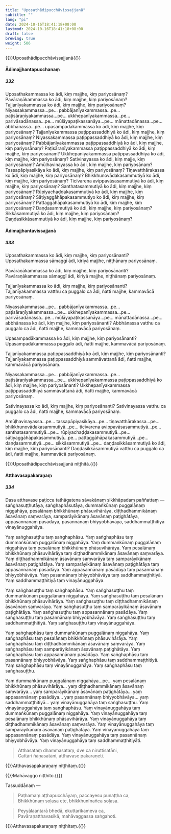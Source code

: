 ```yaml
---
title: "Uposathādipucchāvissajjanā"
subtitle: ""
lang: "pi"
date: 2024-10-16T18:41:18+08:00
lastmod: 2024-10-16T18:41:18+08:00
draft: false
brewing: true
weight: 506
---
```


{{<subtitle>}}Uposathādipucchāvissajjanā{{</subtitle>}}

#### Ādimajjhantapucchanaṃ

##### 332

Uposathakammassa ko ādi, kiṃ majjhe, kiṃ pariyosānaṃ? Pavāraṇākammassa ko ādi, kiṃ majjhe, kiṃ pariyosānaṃ? Tajjanīyakammassa ko ādi, kiṃ majjhe, kiṃ pariyosānaṃ? Niyassakammassa…pe… pabbājanīyakammassa…pe… paṭisāraṇīyakammassa…pe… ukkhepanīyakammassa…pe… parivāsadānassa…pe… mūlāyapaṭikassanāya…pe… mānattadānassa…pe… abbhānassa…pe… upasampadākammassa ko ādi, kiṃ majjhe, kiṃ pariyosānaṃ? Tajjanīyakammassa paṭippassaddhiyā ko ādi, kiṃ majjhe, kiṃ pariyosānaṃ? Niyassakammassa paṭippassaddhiyā ko ādi, kiṃ majjhe, kiṃ pariyosānaṃ? Pabbājanīyakammassa paṭippassaddhiyā ko ādi, kiṃ majjhe, kiṃ pariyosānaṃ? Paṭisāraṇīyakammassa paṭippassaddhiyā ko ādi, kiṃ majjhe, kiṃ pariyosānaṃ? Ukkhepanīyakammassa paṭippassaddhiyā ko ādi, kiṃ majjhe, kiṃ pariyosānaṃ? Sativinayassa ko ādi, kiṃ majje, kiṃ pariyosānaṃ? Amūḷhavinayassa ko ādi, kiṃ majjhe, kiṃ pariyosānaṃ? Tassapāpiyasikāya ko ādi, kiṃ majjhe, kiṃ pariyosānaṃ? Tiṇavatthārakassa ko ādi, kiṃ majjhe, kiṃ pariyosānaṃ? Bhikkhunovādakasammutiyā ko ādi, kiṃ majjhe, kiṃ pariyosānaṃ? Ticīvarena avippavāsasammutiyā ko ādi, kiṃ majjhe, kiṃ pariyosānaṃ? Santhatasammutiyā ko ādi, kiṃ majjhe, kiṃ pariyosānaṃ? Rūpiyachaḍḍakasammutiyā ko ādi, kiṃ majjhe, kiṃ pariyosānaṃ? Sāṭiyaggāhāpakasammutiyo ko ādi, kiṃ majjhe, kiṃ pariyosānaṃ? Pattaggāhāpakasammutiyā ko ādi, kiṃ majjhe, kiṃ pariyosānaṃ? Daṇḍasammutiyā ko ādi, kiṃ majjhe, kiṃ pariyosānaṃ? Sikkāsammutiyā ko ādi, kiṃ majjhe, kiṃ pariyosānaṃ? Daṇḍasikkāsammutiyā ko ādi, kiṃ majjhe, kiṃ pariyosānaṃ?

#### Ādimajjhantavissajjanā

##### 333

Uposathakammassa ko ādi, kiṃ majjhe, kiṃ pariyosānanti? Uposathakammassa sāmaggī ādi, kiriyā majjhe, niṭṭhānaṃ pariyosānaṃ.

Pavāraṇākammassa ko ādi, kiṃ majjhe, kiṃ pariyosānanti? Pavāraṇākammassa sāmaggī ādi, kiriyā majjhe, niṭṭhānaṃ pariyosānaṃ.

Tajjanīyakammassa ko ādi, kiṃ majjhe, kiṃ pariyosānanti? Tajjanīyakammassa vatthu ca puggalo ca ādi, ñatti majjhe, kammavācā pariyosānaṃ.

Niyassakammassa…pe… pabbājanīyakammassa…pe… paṭisāraṇīyakammassa…pe… ukkhepanīyakammassa…pe… parivāsadānassa…pe… mūlāyapaṭikassanāya…pe… mānattadānassa…pe… abbhānassa ko ādi, kiṃ majjhe, kiṃ pariyosānanti? Abbhānassa vatthu ca puggalo ca ādi, ñatti majjhe, kammavācā pariyosānaṃ.

Upasampadākammassa ko ādi, kiṃ majjhe, kiṃ pariyosānanti? Upasampadākammassa puggalo ādi, ñatti majjhe, kammavācā pariyosānaṃ.

Tajjanīyakammassa paṭippassaddhiyā ko ādi, kiṃ majjhe, kiṃ pariyosānanti? Tajjanīyakammassa paṭippassaddhiyā sammāvattanā ādi, ñatti majjhe, kammavācā pariyosānaṃ.

Niyassakammassa…pe… pabbājanīyakammassa…pe… paṭisāraṇīyakammassa…pe… ukkhepanīyakammassa paṭippassaddhiyā ko ādi, kiṃ majjhe, kiṃ pariyosānanti? Ukkhepanīyakammassa paṭippassaddhiyā sammāvattanā ādi, ñatti majjhe, kammavācā pariyosānaṃ.

Sativinayassa ko ādi, kiṃ majjhe, kiṃ pariyosānanti? Sativinayassa vatthu ca puggalo ca ādi, ñatti majjhe, kammavācā pariyosānaṃ.

Amūḷhavinayassa…pe… tassapāpiyasikāya…pe… tiṇavatthārakassa…pe… bhikkhunovādakasammutiyā…pe… ticīvarena avippavāsasammutiyā…pe… santhatasammutiyā…pe… rūpiyachaḍḍakasammutiyā…pe… sāṭiyaggāhāpakasammutiyā…pe… pattaggāhāpakasammutiyā…pe… daṇḍasammutiyā…pe… sikkāsammutiyā…pe… daṇḍasikkāsammutiyā ko ādi, kiṃ majjhe, kiṃ pariyosānanti? Daṇḍasikkāsammutiyā vatthu ca puggalo ca ādi, ñatti majjhe, kammavācā pariyosānaṃ.

{{<eop>}}Uposathādipucchāvissajjanā niṭṭhitā.{{</eop>}}

#### Atthavasapakaraṇaṃ

##### 334

Dasa atthavase paṭicca tathāgatena sāvakānaṃ sikkhāpadaṃ paññattaṃ — saṅghasuṭṭhutāya, saṅghaphāsutāya, dummaṅkūnaṃ puggalānaṃ niggahāya, pesalānaṃ bhikkhūnaṃ phāsuvihārāya, diṭṭhadhammikānaṃ āsavānaṃ saṃvarāya, samparāyikānaṃ āsavānaṃ paṭighātāya, appasannānaṃ pasādāya, pasannānaṃ bhiyyobhāvāya, saddhammaṭṭhitiyā vinayānuggahāya.

Yaṃ saṅghasuṭṭhu taṃ saṅghaphāsu. Yaṃ saṅghaphāsu taṃ dummaṅkūnaṃ puggalānaṃ niggahāya. Yaṃ dummaṅkūnaṃ puggalānaṃ niggahāya taṃ pesalānaṃ bhikkhūnaṃ phāsuvihārāya. Yaṃ pesalānaṃ bhikkhūnaṃ phāsuvihārāya taṃ diṭṭhadhammikānaṃ āsavānaṃ saṃvarāya. Yaṃ diṭṭhadhammikānaṃ āsavānaṃ saṃvarāya taṃ samparāyikānaṃ āsavānaṃ paṭighātāya. Yaṃ samparāyikānaṃ āsavānaṃ paṭighātāya taṃ appasannānaṃ pasādāya. Yaṃ appasannānaṃ pasādāya taṃ pasannānaṃ bhiyyobhāvāya. Yaṃ pasannānaṃ bhiyyobhāvāya taṃ saddhammaṭṭhitiyā. Yaṃ saddhammaṭṭhitiyā taṃ vinayānuggahāya.

Yaṃ saṅghasuṭṭhu taṃ saṅghaphāsu. Yaṃ saṅghasuṭṭhu taṃ dummaṅkūnaṃ puggalānaṃ niggahāya. Yaṃ saṅghasuṭṭhu taṃ pesalānaṃ bhikkhūnaṃ phāsuvihārāya. Yaṃ saṅghasuṭṭhu taṃ diṭṭhadhammikānaṃ āsavānaṃ saṃvarāya. Yaṃ saṅghasuṭṭhu taṃ samparāyikānaṃ āsavānaṃ paṭighātāya. Yaṃ saṅghasuṭṭhu taṃ appasannānaṃ pasādāya. Yaṃ saṅghasuṭṭhu taṃ pasannānaṃ bhiyyobhāvāya. Yaṃ saṅghasuṭṭhu taṃ saddhammaṭṭhitiyā. Yaṃ saṅghasuṭṭhu taṃ vinayānuggahāya.

Yaṃ saṅghaphāsu taṃ dummaṅkūnaṃ puggalānaṃ niggahāya. Yaṃ saṅghaphāsu taṃ pesalānaṃ bhikkhūnaṃ phāsuvihārāya. Yaṃ saṅghaphāsu taṃ diṭṭhadhammikānaṃ āsavānaṃ saṃvarāya. Yaṃ saṅghaphāsu taṃ samparāyikānaṃ āsavānaṃ paṭighātāya. Yaṃ saṅghaphāsu taṃ appasannānaṃ pasādāya. Yaṃ saṅghaphāsu taṃ pasannānaṃ bhiyyobhāvāya. Yaṃ saṅghaphāsu taṃ saddhammaṭṭhitiyā. Yaṃ saṅghaphāsu taṃ vinayānuggahāya. Yaṃ saṅghaphāsu taṃ saṅghasuṭṭhu.

Yaṃ dummaṅkūnaṃ puggalānaṃ niggahāya…pe… yaṃ pesalānaṃ bhikkhūnaṃ phāsuvihārāya… yaṃ diṭṭhadhammikānaṃ āsavānaṃ saṃvarāya… yaṃ samparāyikānaṃ āsavānaṃ paṭighātāya… yaṃ appasannānaṃ pasādāya… yaṃ pasannānaṃ bhiyyobhāvāya… yaṃ saddhammaṭṭhitiyā… yaṃ vinayānuggahāya taṃ saṅghasuṭṭhu. Yaṃ vinayānuggahāya taṃ saṅghaphāsu. Yaṃ vinayānuggahāya taṃ dummaṅkūnaṃ puggalānaṃ niggahāya. Yaṃ vinayānuggahāya taṃ pesalānaṃ bhikkhūnaṃ phāsuvihārāya. Yaṃ vinayānuggahāya taṃ diṭṭhadhammikānaṃ āsavānaṃ saṃvarāya. Yaṃ vinayānuggahāya taṃ samparāyikānaṃ āsavānaṃ paṭighātāya. Yaṃ vinayānuggahāya taṃ appasannānaṃ pasādāya. Yaṃ vinayānuggahāya taṃ pasannānaṃ bhiyyobhāvāya. Yaṃ vinayānuggahāya taṃ saddhammaṭṭhitiyāti.

> Atthasataṃ dhammasataṃ, dve ca niruttisatāni,  
> Cattāri ñāṇasatāni, atthavase pakaraṇeti.

{{<eop>}}Atthavasapakaraṇaṃ niṭṭhitaṃ.{{</eop>}}

{{<eop>}}Mahāvaggo niṭṭhito.{{</eop>}}

Tassuddānaṃ —

> Paṭhamaṃ aṭṭhapucchāyaṃ, paccayesu punaṭṭha ca,  
> Bhikkhūnaṃ soḷasa ete, bhikkhunīnañca soḷasa.

> Peyyālaantarā bhedā, ekuttarikameva ca,  
> Pavāraṇatthavasikā, mahāvaggassa saṅgahoti.

{{<eop>}}Atthavasapakaraṇaṃ niṭṭhitaṃ.{{</eop>}}